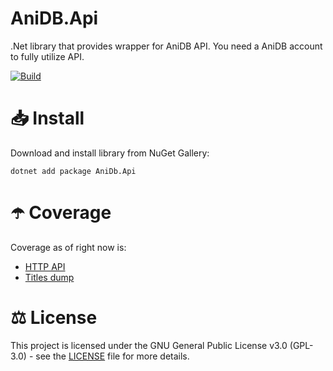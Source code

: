 # AniDB.Api
.Net library that provides wrapper for AniDB API. You need a AniDB account to fully utilize API.

[![Build](https://github.com/Vagab0nd/AniDB.Api/actions/workflows/build.yml/badge.svg?branch=main)](https://github.com/Vagab0nd/AniDB.Api/actions/workflows/build.yml)

# 📥 Install

Download and install library from NuGet Gallery:
```
dotnet add package AniDb.Api
```

# ☂️ Coverage

Coverage as of right now is:
 - [HTTP API](https://wiki.anidb.net/HTTP_API_Definition)
 - [Titles dump](https://wiki.anidb.net/API#Anime_Titles)

# ⚖ License

This project is licensed under the GNU General Public License v3.0 (GPL-3.0) - see the [LICENSE](LICENSE) file for more details.
